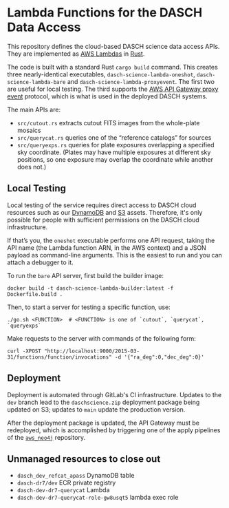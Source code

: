 # Lambda Functions for the DASCH Data Access

This repository defines the cloud-based DASCH science data access APIs. They are
implemented as [AWS Lambdas] in [Rust].

[AWS Lambdas]: https://aws.amazon.com/lambda/
[Rust]: https://rust-lang.org/

The code is built with a standard Rust `cargo build` command. This creates three
nearly-identical executables, `dasch-science-lambda-oneshot`,
`dasch-science-lambda-bare` and `dasch-science-lambda-proxyevent`. The first two
are useful for local testing. The third supports the [AWS API Gateway proxy
event][proxy] protocol, which is what is used in the deployed DASCH systems.

[proxy]: https://docs.aws.amazon.com/apigateway/latest/developerguide/set-up-lambda-proxy-integrations.html

The main APIs are:

- `src/cutout.rs` extracts cutout FITS images from the whole-plate mosaics
- `src/querycat.rs` queries one of the “reference catalogs” for sources
- `src/queryexps.rs` queries for plate exposures overlapping a specified sky
  coordinate. (Plates may have multiple exposures at different sky positions, so
  one exposure may overlap the coordinate while another does not.)


## Local Testing

Local testing of the service requires direct access to DASCH cloud resources
such as our [DynamoDB] and [S3] assets. Therefore, it's only possible for people
with sufficient permissions on the DASCH cloud infrastructure.

[DynamoDB]: https://aws.amazon.com/dynamodb/
[S3]: https://aws.amazon.com/s3/

If that’s you, the `oneshot` executable performs one API request, taking the API
name (the Lambda function ARN, in the AWS context) and a JSON payload as
command-line arguments. This is the easiest to run and you can attach a debugger
to it.

To run the `bare` API server, first build the builder image:

```
docker build -t dasch-science-lambda-builder:latest -f Dockerfile.build .
```

Then, to start a server for testing a specific function, use:

```
./go.sh <FUNCTION>  # <FUNCTION> is one of `cutout`, `querycat`, `queryexps`
```

Make requests to the server with commands of the following form:

```
curl -XPOST "http://localhost:9000/2015-03-31/functions/function/invocations" -d '{"ra_deg":0,"dec_deg":0}'
```


## Deployment

Deployment is automated through GitLab's CI infrastructure. Updates to the `dev`
branch lead to the `daschscience.zip` deployment package being updated on S3;
updates to `main` update the production version.

After the deployment package is updated, the API Gateway must be redeployed, which
is accomplished by triggering one of the apply pipelines of the [`aws_neo4j`]
repository.

[`aws_neo4j`]:  https://gitlab.com/HarvardRC/rse/cfa-dasch/infra/applications/aws_neo4j/


## Unmanaged resources to close out

- `dasch_dev_refcat_apass` DynamoDB table
- `dasch-dr7/dev` ECR private registry
- `dasch-dev-dr7-querycat` Lambda
- `dasch-dev-dr7-querycat-role-gw8usqt5` lambda exec role
